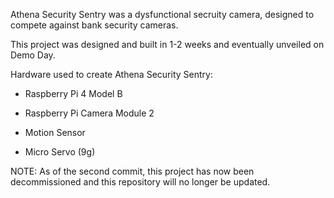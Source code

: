 Athena Security Sentry was a dysfunctional secruity camera, designed to compete against bank security cameras. 

This project was designed and built in 1-2 weeks and eventually unveiled on Demo Day.

Hardware used to create Athena Security Sentry:

- Raspberry Pi 4 Model B

- Raspberry Pi Camera Module 2 

- Motion Sensor

- Micro Servo (9g)

NOTE: As of the second commit, this project has now been decommissioned and this repository will no longer be updated.

